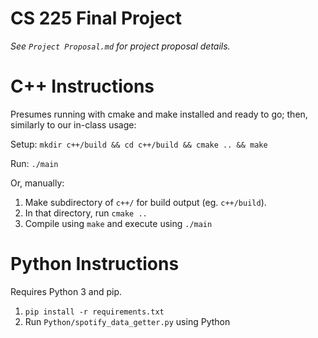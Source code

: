# CS 225 Final Project

_See `Project Proposal.md` for project proposal details._

# C++ Instructions
Presumes running with cmake and make installed and ready to go; then, similarly to our in-class usage:

Setup: `mkdir c++/build && cd c++/build && cmake .. && make`

Run: `./main`

Or, manually:
1. Make subdirectory of `c++/` for build output (eg. `c++/build`).
2. In that directory, run `cmake ..`
3. Compile using `make` and execute using `./main` 

# Python Instructions
Requires Python 3 and pip.

1. `pip install -r requirements.txt`
2. Run `Python/spotify_data_getter.py` using Python